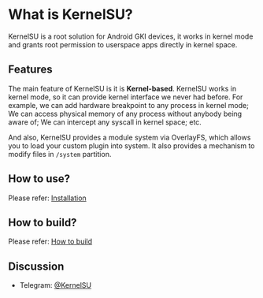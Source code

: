 # What is KernelSU?

KernelSU is a root solution for Android GKI devices, it works in kernel mode and grants root permission to userspace apps directly in kernel space.

## Features

The main feature of KernelSU is it is **Kernel-based**. KernelSU works in kernel mode, so it can provide kernel interface we never had before. For example, we can add hardware breakpoint to any process in kernel mode; We can access physical memory of any process without anybody being aware of; We can intercept any syscall in kernel space; etc.

And also, KernelSU provides a module system via OverlayFS, which allows you to load your custom plugin into system. It also provides a mechanism to modify files in `/system` partition.

## How to use?

Please refer: [Installation](installation)

## How to build?

Please refer: [How to build](how-to-build)

## Discussion

- Telegram: [@KernelSU](https://t.me/KernelSU)
